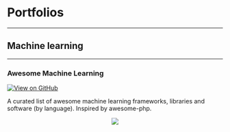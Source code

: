 # Portfolios
---
## Machine learning

---
### Awesome Machine Learning

[![View on GitHub](https://img.shields.io/badge/GitHub-View_on_GitHub-blue?logo=GitHub)](https://github.com/aravindvcyber/awesome-machine-learning)

A curated list of awesome machine learning frameworks, libraries and software (by language). Inspired by awesome-php.

<center><img src="assets/img/awesome-ml.jpg"/></center>
